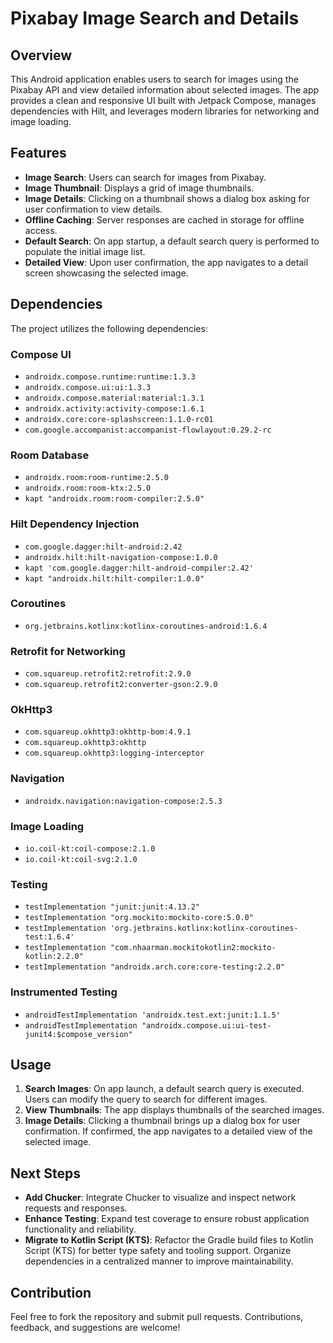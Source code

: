 # Pixabay Image Search and Details

## Overview

This Android application enables users to search for images using the Pixabay API and view detailed information about selected images. The app provides a clean and responsive UI built with Jetpack Compose, manages dependencies with Hilt, and leverages modern libraries for networking and image loading.

## Features

- **Image Search**: Users can search for images from Pixabay.
- **Image Thumbnail**: Displays a grid of image thumbnails.
- **Image Details**: Clicking on a thumbnail shows a dialog box asking for user confirmation to view details.
- **Offline Caching**: Server responses are cached in storage for offline access.
- **Default Search**: On app startup, a default search query is performed to populate the initial image list.
- **Detailed View**: Upon user confirmation, the app navigates to a detail screen showcasing the selected image.

## Dependencies

The project utilizes the following dependencies:

### Compose UI
- `androidx.compose.runtime:runtime:1.3.3`
- `androidx.compose.ui:ui:1.3.3`
- `androidx.compose.material:material:1.3.1`
- `androidx.activity:activity-compose:1.6.1`
- `androidx.core:core-splashscreen:1.1.0-rc01`
- `com.google.accompanist:accompanist-flowlayout:0.29.2-rc`

### Room Database
- `androidx.room:room-runtime:2.5.0`
- `androidx.room:room-ktx:2.5.0`
- `kapt "androidx.room:room-compiler:2.5.0"`

### Hilt Dependency Injection
- `com.google.dagger:hilt-android:2.42`
- `androidx.hilt:hilt-navigation-compose:1.0.0`
- `kapt 'com.google.dagger:hilt-android-compiler:2.42'`
- `kapt "androidx.hilt:hilt-compiler:1.0.0"`

### Coroutines
- `org.jetbrains.kotlinx:kotlinx-coroutines-android:1.6.4`

### Retrofit for Networking
- `com.squareup.retrofit2:retrofit:2.9.0`
- `com.squareup.retrofit2:converter-gson:2.9.0`

### OkHttp3
- `com.squareup.okhttp3:okhttp-bom:4.9.1`
- `com.squareup.okhttp3:okhttp`
- `com.squareup.okhttp3:logging-interceptor`

### Navigation
- `androidx.navigation:navigation-compose:2.5.3`

### Image Loading
- `io.coil-kt:coil-compose:2.1.0`
- `io.coil-kt:coil-svg:2.1.0`

### Testing
- `testImplementation "junit:junit:4.13.2"`
- `testImplementation "org.mockito:mockito-core:5.0.0"`
- `testImplementation 'org.jetbrains.kotlinx:kotlinx-coroutines-test:1.6.4'`
- `testImplementation "com.nhaarman.mockitokotlin2:mockito-kotlin:2.2.0"`
- `testImplementation "androidx.arch.core:core-testing:2.2.0"`

### Instrumented Testing
- `androidTestImplementation 'androidx.test.ext:junit:1.1.5'`
- `androidTestImplementation "androidx.compose.ui:ui-test-junit4:$compose_version"`

## Usage

1. **Search Images**: On app launch, a default search query is executed. Users can modify the query to search for different images.
2. **View Thumbnails**: The app displays thumbnails of the searched images.
3. **Image Details**: Clicking a thumbnail brings up a dialog box for user confirmation. If confirmed, the app navigates to a detailed view of the selected image.

## Next Steps

- **Add Chucker**: Integrate Chucker to visualize and inspect network requests and responses.
- **Enhance Testing**: Expand test coverage to ensure robust application functionality and reliability.
- **Migrate to Kotlin Script (KTS)**: Refactor the Gradle build files to Kotlin Script (KTS) for better type safety and tooling support. Organize dependencies in a centralized manner to improve maintainability.

## Contribution

Feel free to fork the repository and submit pull requests. Contributions, feedback, and suggestions are welcome!